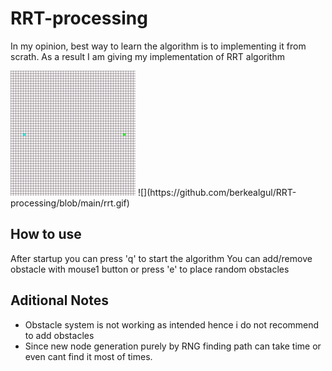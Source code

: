 # RRT-processing
In my opinion, best way to learn the algorithm is to implementing it from scrath. As a result I am giving my implementation of RRT algorithm

<img src="https://github.com/berkealgul/RRT-processing/blob/main/rrt.gif" width="200" height="200"/>
![](https://github.com/berkealgul/RRT-processing/blob/main/rrt.gif)

## How to use
After startup you can press 'q' to start the algorithm
You can add/remove obstacle with mouse1 button or press 'e' to place random obstacles

## Aditional Notes
- Obstacle system is not working as intended hence i do not recommend to add obstacles
- Since new node generation purely by RNG finding path can take time or even cant find it most of times.


